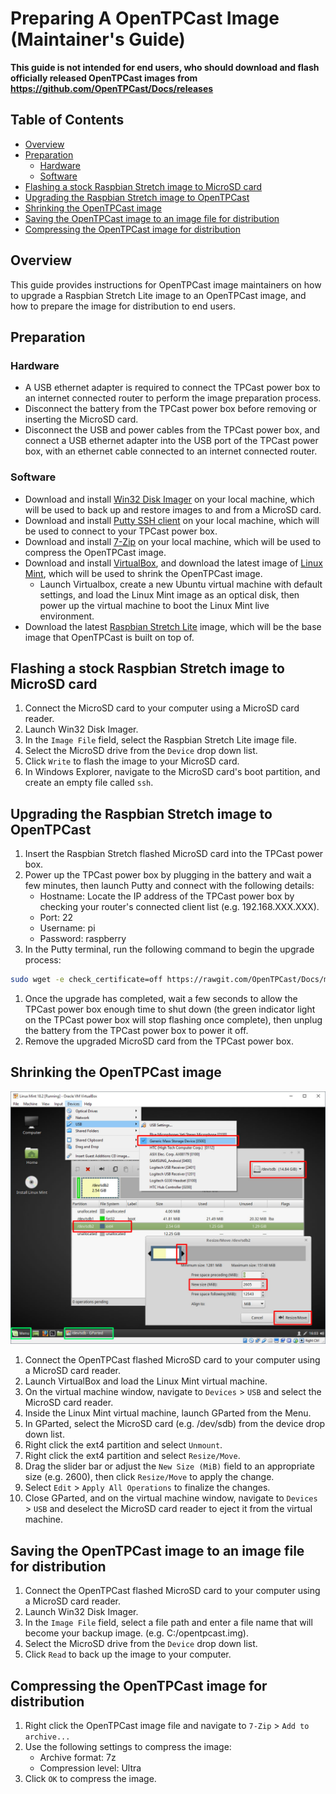 # Preparing A OpenTPCast Image (Maintainer's Guide)

**This guide is not intended for end users, who should download and flash officially released OpenTPCast images from https://github.com/OpenTPCast/Docs/releases**

## Table of Contents
* [Overview](#overview)
* [Preparation](#preparation)
  * [Hardware](#hardware)
  * [Software](#software)
* [Flashing a stock Raspbian Stretch image to MicroSD card](#flashing-a-stock-raspbian-stretch-image-to-microsd-card)
* [Upgrading the Raspbian Stretch image to OpenTPCast](#upgrading-the-raspbian-stretch-image-to-opentpcast)
* [Shrinking the OpenTPCast image](#shrinking-the-opentpcast-image)
* [Saving the OpenTPCast image to an image file for distribution](#saving-the-opentpcast-image-to-an-image-file-for-distribution)
* [Compressing the OpenTPCast image for distribution](#compressing-the-opentpcast-image-for-distribution)

## Overview
This guide provides instructions for OpenTPCast image maintainers on how to upgrade a Raspbian Stretch Lite image to an OpenTPCast image, and how to prepare the image for distribution to end users.

## Preparation
### Hardware
- A USB ethernet adapter is required to connect the TPCast power box to an internet connected router to perform the image preparation process.
- Disconnect the battery from the TPCast power box before removing or inserting the MicroSD card.
- Disconnect the USB and power cables from the TPCast power box, and connect a USB ethernet adapter into the USB port of the TPCast power box, with an ethernet cable connected to an internet connected router.

### Software
- Download and install [Win32 Disk Imager](https://sourceforge.net/projects/win32diskimager/) on your local machine, which will be used to back up and restore images to and from a MicroSD card.
- Download and install [Putty SSH client](http://www.putty.org/) on your local machine, which will be used to connect to your TPCast power box.
- Download and install [7-Zip](http://www.7-zip.org/) on your local machine, which will be used to compress the OpenTPCast image.
- Download and install [VirtualBox](https://www.virtualbox.org/wiki/Downloads), and download the latest image of [Linux Mint](https://linuxmint.com/download.php), which will be used to shrink the OpenTPCast image.
    - Launch Virtualbox, create a new Ubuntu virtual machine with default settings, and load the Linux Mint image as an optical disk, then power up the virtual machine to boot the Linux Mint live environment.
- Download the latest [Raspbian Stretch Lite](https://downloads.raspberrypi.org/raspbian_lite_latest) image, which will be the base image that OpenTPCast is built on top of.

## Flashing a stock Raspbian Stretch image to MicroSD card
1. Connect the MicroSD card to your computer using a MicroSD card reader.
1. Launch Win32 Disk Imager.
1. In the `Image File` field, select the Raspbian Stretch Lite image file.
1. Select the MicroSD drive from the `Device` drop down list.
1. Click `Write` to flash the image to your MicroSD card.
1. In Windows Explorer, navigate to the MicroSD card's boot partition, and create an empty file called `ssh`.

## Upgrading the Raspbian Stretch image to OpenTPCast
1. Insert the Raspbian Stretch flashed MicroSD card into the TPCast power box.
1. Power up the TPCast power box by plugging in the battery and wait a few minutes, then launch Putty and connect with the following details:
	- Hostname: Locate the IP address of the TPCast power box by checking your router's connected client list (e.g. 192.168.XXX.XXX).
	- Port: 22
	- Username: pi
	- Password: raspberry
1. In the Putty terminal, run the following command to begin the upgrade process:
```bash
sudo wget -e check_certificate=off https://rawgit.com/OpenTPCast/Docs/master/files/prepareimage/opentpcast-prepareimage && sudo chmod +x ./opentpcast-prepareimage && sudo ./opentpcast-prepareimage
```
1. Once the upgrade has completed, wait a few seconds to allow the TPCast power box enough time to shut down (the green indicator light on the TPCast power box will stop flashing once complete), then unplug the battery from the TPCast power box to power it off.
1. Remove the upgraded MicroSD card from the TPCast power box.

## Shrinking the OpenTPCast image
![GParted running in Linux Mint virtual machine](../img/prepareimage-gparted.jpg)
1. Connect the OpenTPCast flashed MicroSD card to your computer using a MicroSD card reader.
1. Launch VirtualBox and load the Linux Mint virtual machine.
1. On the virtual machine window, navigate to `Devices` > `USB` and select the MicroSD card reader.
1. Inside the Linux Mint virtual machine, launch GParted from the Menu.
1. In GParted, select the MicroSD card (e.g. /dev/sdb) from the device drop down list.
1. Right click the ext4 partition and select `Unmount`.
1. Right click the ext4 partition and select `Resize/Move`.
1. Drag the slider bar or adjust the `New Size (MiB)` field to an appropriate size (e.g. 2600), then click `Resize/Move` to apply the change.
1. Select `Edit` > `Apply All Operations` to finalize the changes.
1. Close GParted, and on the virtual machine window, navigate to `Devices` > `USB` and deselect the MicroSD card reader to eject it from the virtual machine.

## Saving the OpenTPCast image to an image file for distribution
1. Connect the OpenTPCast flashed MicroSD card to your computer using a MicroSD card reader.
1. Launch Win32 Disk Imager.
1. In the `Image File` field, select a file path and enter a file name that will become your backup image. (e.g. C:/opentpcast.img).
1. Select the MicroSD drive from the `Device` drop down list.
1. Click `Read` to back up the image to your computer.

## Compressing the OpenTPCast image for distribution
1. Right click the OpenTPCast image file and navigate to `7-Zip` > `Add to archive...`
1. Use the following settings to compress the image:
	- Archive format: 7z
	- Compression level: Ultra
1. Click `OK` to compress the image.
